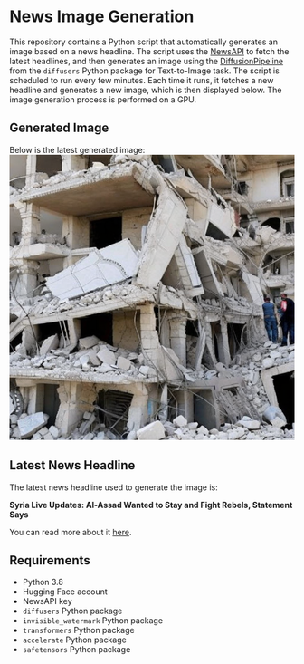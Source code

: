# News Image Generation
This repository contains a Python script that automatically generates an image based on a news headline. The script uses the [NewsAPI](https://newsapi.org/) to fetch the latest headlines, and then generates an image using the [DiffusionPipeline](https://github.com/huggingface/diffusers) from the `diffusers` Python package for Text-to-Image task.
The script is scheduled to run every few minutes. Each time it runs, it fetches a new headline and generates a new image, which is then displayed below. The image generation process is performed on a GPU.

## Generated Image
Below is the latest generated image:
![Generated Image](image.png)

## Latest News Headline
The latest news headline used to generate the image is:

**Syria Live Updates: Al-Assad Wanted to Stay and Fight Rebels, Statement Says**

You can read more about it [here](https://news.google.com/rss/articles/CBMieEFVX3lxTE01bTlRNlpnM1lUdWwxblgwZ1pqTTlfa2tKVUFJNHdqTUhJUnIwWlZLUW1xU3V1RE41VHJOQ2JvTllRTGRNeWRtbWQ3WmpndXJhM0w2Z3JWeDBRTHF5S0xvUi1mV0hHM2M0aEwtWC1UOGxNV1JfZTJ4Xw?oc=5).

## Requirements
- Python 3.8
- Hugging Face account
- NewsAPI key
- `diffusers` Python package
- `invisible_watermark` Python package
- `transformers` Python package
- `accelerate` Python package
- `safetensors` Python package
